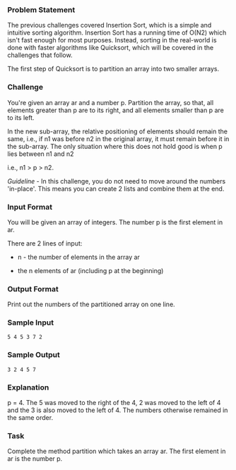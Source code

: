 ### Problem Statement

The previous challenges covered Insertion Sort, which is a simple and intuitive sorting algorithm. Insertion Sort has a running time of O(N2) which isn't fast enough for most purposes. Instead, sorting in the real-world is done with faster algorithms like Quicksort, which will be covered in the challenges that follow.

The first step of Quicksort is to partition an array into two smaller arrays.

### Challenge

You're given an array ar and a number p. Partition the array, so that, all elements greater than p are to its right, and all elements smaller than p are to its left.

In the new sub-array, the relative positioning of elements should remain the same, i.e., if n1 was before n2 in the original array, it must remain before it in the sub-array. The only situation where this does not hold good is when p lies between n1 and n2

i.e., n1 > p > n2.

*Guideline* - In this challenge, you do not need to move around the numbers 'in-place'. This means you can create 2 lists and combine them at the end.

### Input Format

You will be given an array of integers. The number p is the first element in ar.

There are 2 lines of input:

* n - the number of elements in the array ar

* the n elements of ar (including p at the beginning)

### Output Format

Print out the numbers of the partitioned array on one line.

### Sample Input

`
5
4 5 3 7 2
`

### Sample Output

`
3 2 4 5 7
`

### Explanation

p = 4. The 5 was moved to the right of the 4, 2 was moved to the left of 4 and the 3 is also moved to the left of 4. The numbers otherwise remained in the same order.

### Task

Complete the method partition which takes an array ar. The first element in ar is the number p.
